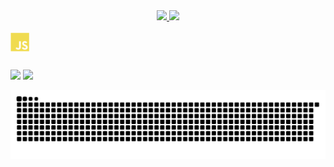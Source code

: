 <div align="center">
  <a href="https://github.com/emanuelbrits">
  <img height="180em" src="https://github-readme-stats.vercel.app/api?username=emanuelbrits&show_icons=true&theme=maroongold&include_all_commits=true&count_private=true"/>
  <img height="180em" src="https://github-readme-stats.vercel.app/api/top-langs/?username=emanuelbrits&layout=compact&langs_count=7&theme=maroongold"/>
</div>
  
<div style="display: inline_block"><br>
  <img align="center" alt="emanuel-Js" height="30" width="30" src="https://raw.githubusercontent.com/devicons/devicon/master/icons/javascript/javascript-plain.svg">
</div>
  
  ##
  
<div> 
  <a href="https://www.instagram.com/emanuel.brits/" target="_blank"><img src="https://img.shields.io/badge/-Instagram-%23E4405F?style=for-the-badge&logo=instagram&logoColor=white" target="_blank"></a>
  <a href="https://www.linkedin.com/in/emanuel-brito-545a65236/" target="_blank"><img src="https://img.shields.io/badge/-LinkedIn-%230077B5?style=for-the-badge&logo=linkedin&logoColor=white" target="_blank"></a> 
 
  ![Snake animation](https://github.com/emanuelbrits/emanuelbrits/blob/output/github-contribution-grid-snake.svg)
 
</div>
